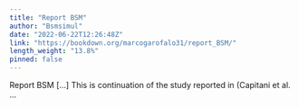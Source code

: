 ```yaml
---
title: "Report BSM"
author: "Bsmsimul"
date: "2022-06-22T12:26:48Z"
link: "https://bookdown.org/marcogarofalo31/report_BSM/"
length_weight: "13.8%"
pinned: false
---
```


Report BSM [...] This is continuation of the study reported in (Capitani et al. ...

